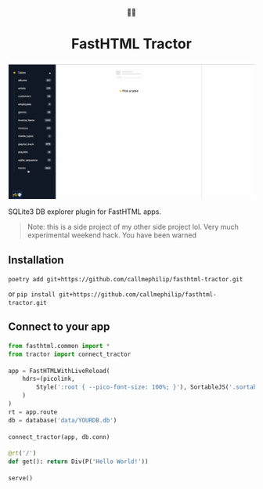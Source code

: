 <div align="center">
  🚜💨
</div>

<h1 align="center">FastHTML Tractor</h1>

![Screenshot](./tractor.gif)


SQLite3 DB explorer plugin for FastHTML apps. 

> Note: this is a side project of my other side project lol. Very much experimental weekend hack. You have been warned

## Installation 

`poetry add git+https://github.com/callmephilip/fasthtml-tractor.git`

or `pip install git+https://github.com/callmephilip/fasthtml-tractor.git`

## Connect to your app

```python
from fasthtml.common import *
from tractor import connect_tractor

app = FastHTMLWithLiveReload(
    hdrs=(picolink,
        Style(':root { --pico-font-size: 100%; }'), SortableJS('.sortable')
    )
)
rt = app.route
db = database('data/YOURDB.db')

connect_tractor(app, db.conn)

@rt('/')
def get(): return Div(P('Hello World!'))

serve()

```
